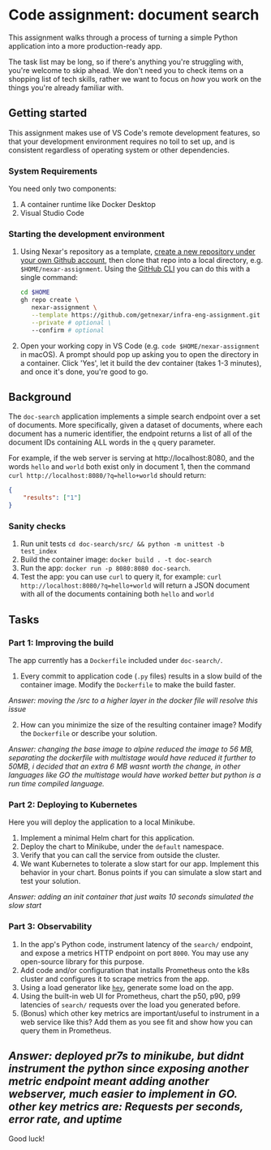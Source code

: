 # Code assignment: document search

This assignment walks through a process of turning a simple Python application into a more production-ready app.

The task list may be long, so if there's anything you're struggling with, you're welcome to skip ahead. We don't need you to check items on a shopping list of tech skills, rather we want to focus on _how_ you work on the things you're already familiar with.

## Getting started

This assignment makes use of VS Code's remote development features, so that your development environment requires no toil to set up, and is consistent regardless of operating system or other dependencies.

### System Requirements

You need only two components:
1. A container runtime like Docker Desktop
2. Visual Studio Code

### Starting the development environment

1. Using Nexar's repository as a template, [create a new repository under your own Github account](https://docs.github.com/en/repositories/creating-and-managing-repositories/creating-a-repository-from-a-template#creating-a-repository-from-a-template), then clone that repo into a local directory, e.g. `$HOME/nexar-assignment`.
    Using the [GitHub CLI](https://cli.github.com/manual/gh_repo_create) you can do this with a single command:
    ```bash
    cd $HOME
    gh repo create \
       nexar-assignment \
       --template https://github.com/getnexar/infra-eng-assignment.git \
       --private # optional \
       --confirm # optional
    ```

2. Open your working copy in VS Code (e.g. `code $HOME/nexar-assignment` in macOS). A prompt should pop up asking you to open the directory in a container. Click 'Yes', let it build the dev container (takes 1-3 minutes), and once it's done, you're good to go.

## Background

The `doc-search` application implements a simple search endpoint over a set of documents. More specifically, given a dataset of documents, where each document has a numeric identifier, the endpoint returns a list of all of the document IDs containing ALL words in the `q` query parameter.

For example, if the web server is serving at http://localhost:8080, and the words `hello` and `world` both exist only in document 1, then the command `curl http://localhost:8080/?q=hello+world` should return:

```json
{
    "results": ["1"]
}
```

### Sanity checks

1. Run unit tests `cd doc-search/src/ && python -m unittest -b test_index`
2. Build the container image: `docker build . -t doc-search`
3. Run the app: `docker run -p 8080:8080 doc-search`.
4. Test the app: you can use `curl` to query it, for example: `curl http://localhost:8080/?q=hello+world` will return a JSON document with all of the documents containing both `hello` and `world`

## Tasks

### Part 1: Improving the build

The app currently has a `Dockerfile` included under `doc-search/`.

1. Every commit to application code (`.py` files) results in a slow build of the container image. Modify the `Dockerfile` to make the build faster.

*Answer: moving the /src to a higher layer in the docker file will resolve this issue*

2. How can you minimize the size of the resulting container image? Modify the `Dockerfile` or describe your solution.

*Answer: changing the base image to alpine reduced the image to 56 MB, separating the dockerfile with multistage would have reduced it further to 50MB, i decided that an extra 6 MB wasnt worth the change, in other languages like GO the multistage would have worked better but python is a run time compiled language.*

### Part 2: Deploying to Kubernetes

Here you will deploy the application to a local Minikube.

1. Implement a minimal Helm chart for this application.
2. Deploy the chart to Minikube, under the `default` namespace.
3. Verify that you can call the service from outside the cluster.
4. We want Kubernetes to tolerate a slow start for our app. Implement this behavior in your chart. Bonus points if you can simulate a slow start and test your solution.

*Answer: adding an init container that just waits 10 seconds simulated the slow start*

### Part 3: Observability

1. In the app's Python code, instrument latency of the `search/` endpoint, and expose a metrics HTTP endpoint on port `8000`. You may use any open-source library for this purpose.
2. Add code and/or configuration that installs Prometheus onto the k8s cluster and configures it to scrape metrics from the app.
3. Using a load generator like [`hey`](https://github.com/rakyll/hey), generate some load on the app.
4. Using the built-in web UI for Prometheus, chart the p50, p90, p99 latencies of `search/` requests over the load you generated before.
5. (Bonus) which other key metrics are important/useful to instrument in a web service like this? Add them as you see fit and show how you can query them in Prometheus.

*Answer: deployed pr7s to minikube, but didnt instrument the python since exposing another metric endpoint meant adding another webserver, much easier to implement in GO. other key metrics are: Requests per seconds, error rate, and uptime*
---

Good luck!
